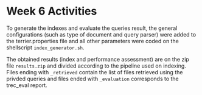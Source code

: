 # Week 6 Activities

To generate the indexes and evaluate the queries result, the general configurations 
(such as type of document and query parser) were added to the terrier.properties file and all
other parameters were coded on the shellscript `index_generator.sh`.

The obtained results (index and performance assessment) are on the zip file `results.zip` and
divided according to the pipeline used on indexing. Files ending with `_retrieved` contain the
list of files retrieved using the privded queries and files ended with `_evaluation` corresponds
to the trec\_eval report.


